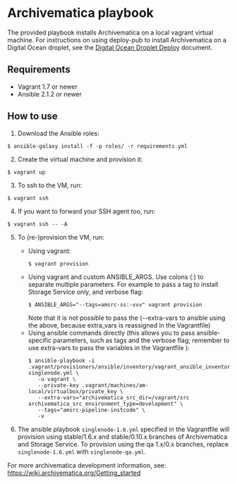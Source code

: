 # Archivematica playbook

The provided playbook installs Archivematica on a local vagrant virtual
machine. For instructions on using deploy-pub to install Archivematica on a
Digital Ocean droplet, see the [Digital Ocean Droplet
Deploy](docs/digital-ocean-install-example.rst) document.

## Requirements

- Vagrant 1.7 or newer
- Ansible 2.1.2 or newer

## How to use

1. Download the Ansible roles:
  ```
  $ ansible-galaxy install -f -p roles/ -r requirements.yml
  ```

2. Create the virtual machine and provision it:
  ```
  $ vagrant up
  ```

3. To ssh to the VM, run:
  ```
  $ vagrant ssh
  ```

4. If you want to forward your SSH agent too, run:
  ```
  $ vagrant ssh -- -A
  ```

5. To (re-)provision the VM, run:
    * Using vagrant:
        ```
        $ vagrant provision
        ```
    * Using vagrant and custom ANSIBLE_ARGS. Use colons (:) to separate multiple parameters. For example to pass a tag to install Storage Service only, and verbose flag:
        ```
        $ ANSIBLE_ARGS="--tags=amsrc-ss:-vvv" vagrant provision
        ```
      Note that it is not possible to pass the (--extra-vars to ansible using the above, because extra_vars is reassigned in the Vagrantfile)
    * Using ansible commands directly (this allows you to pass ansible-specific parameters,
      such as tags and the verbose flag; remember to use extra-vars to pass the variables in the Vagrantfile ):
        ```
        $ ansible-playbook -i .vagrant/provisioners/ansible/inventory/vagrant_ansible_inventory singlenode.yml \
           -u vagrant \
           --private-key .vagrant/machines/am-local/virtualbox/private_key \
           --extra-vars="archivematica_src_dir=/vagrant/src archivematica_src_environment_type=development" \
           --tags="amsrc-pipeline-instcode" \
           -v
        ```

6. The ansible playbook `singlenode-1.6.yml` specified in the Vagrantfile will provision using stable/1.6.x and stable/0.10.x branches of Archivematica and Storage Service. To provision using the qa 1.x/0.x branches, replace `singlenode-1.6.yml` with `singlenode-qa.yml`.

For more archivematica development information, see: https://wiki.archivematica.org/Getting_started
